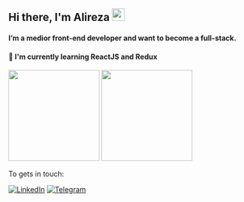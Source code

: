 ## Hi there, I'm Alireza <img src="https://media.giphy.com/media/hvRJCLFzcasrR4ia7z/giphy.gif" width="25px">

#### I’m a medior front-end developer and want to become a full-stack.
#### 📖 I'm currently learning ReactJS and Redux

<img src="https://github-readme-stats.vercel.app/api?username=a1ire24&theme=algolia" height="180" /> <img src="https://github-readme-stats.vercel.app/api/top-langs/?username=a1ire24&layout=compact&theme=algolia" height="180" />

To gets in touch:

[![LinkedIn](https://img.shields.io/badge/linkedin-f0f0f0?&style=for-the-badge&logo=linkedin&logoColor=white&color=0e76a8)](https://www.linkedin.com/in/alireza-haji-hosseini/)
[![Telegram](https://img.shields.io/badge/telegram-f0f0f0?&style=for-the-badge&logoColor=white&logo=telegram)](https://t.me/a1ire24)
